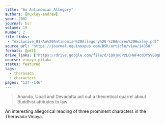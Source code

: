 ```yaml
---
title: "An Antinomian Allegory"
authors: [huxley-andrew]
year: 2002
journal: bsr
volume: 19
number: 2
file_links:
 - "exclusive_01/An%20Antinomian%20Allegory%20-%20Andrew%20Huxley.pdf"
source_url: "https://journal.equinoxpub.com/BSR/article/view/14358"
formats: [pdf]
drive_links: ["https://drive.google.com/file/d/1B8jmCPzLCHWF4c0DY5VG8gBOyuFJfcR5/view?usp=drivesdk"]
course: vinaya-pitaka
status: featured
tags:
  - theravada
  - characters
pages: "137--146"
---
```


> Ananda, Upali and Devadatta act out a theoretical quarrel about Buddhist attitudes to law

An interesting allegorical reading of three prominent characters in the Theravada Vinaya.
